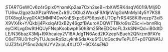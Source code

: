 $START$GeWCv6z4rGpix0YnxmKp2aa7Cxh2seB+rbXW5RK4sqV601l9/Mlj9DTU6wJ2gpz0aXPzaRWeeZ+lrSUOGlu3WxxsF9A1jnWigGoMnMyI4y5Y7KS8D1X8xgUcyg0KAEMMP4DwKnESkpcS/P56psk6UTOpFrRS4S8Kl8vozp73xi5X9VX4k+Y/QkbIj4PkxiqAf0xB2y46gzfBAuroKDQWTTllk/o9s/ZSc+i+bnnRlqeyCiKLvgGw9tHQUyFNspKsobwph50h8m25ReEDQkoFL3xkSNHQd+iB0dtDLE/N36bazX3Mj+I9Xhcaiey2V18AJdgTN6Acd2KXzepNBueh2QNrzm9FAYeC6eT7RU0rhcPyTUJupeRpSzLykhkSdaAkuSf3UdGsctiwTePL0T+p07QiNA1JUJZ3fxLP15no2dqhUYV2xipL4XLfO7+6CX4s$END$